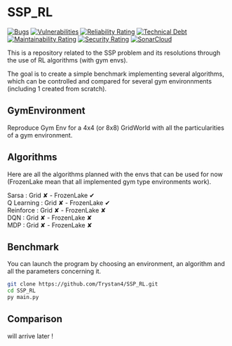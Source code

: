 # SSP_RL

[![Bugs](https://sonarcloud.io/api/project_badges/measure?project=Trystan4_SSP_RL&metric=bugs)](https://sonarcloud.io/summary/new_code?id=Trystan4_SSP_RL)
[![Vulnerabilities](https://sonarcloud.io/api/project_badges/measure?project=Trystan4_SSP_RL&metric=vulnerabilities)](https://sonarcloud.io/summary/new_code?id=Trystan4_SSP_RL)
[![Reliability Rating](https://sonarcloud.io/api/project_badges/measure?project=Trystan4_SSP_RL&metric=reliability_rating)](https://sonarcloud.io/summary/new_code?id=Trystan4_SSP_RL)
[![Technical Debt](https://sonarcloud.io/api/project_badges/measure?project=Trystan4_SSP_RL&metric=sqale_index)](https://sonarcloud.io/summary/new_code?id=Trystan4_SSP_RL)
[![Maintainability Rating](https://sonarcloud.io/api/project_badges/measure?project=Trystan4_SSP_RL&metric=sqale_rating)](https://sonarcloud.io/summary/new_code?id=Trystan4_SSP_RL)
[![Security Rating](https://sonarcloud.io/api/project_badges/measure?project=Trystan4_SSP_RL&metric=security_rating)](https://sonarcloud.io/summary/new_code?id=Trystan4_SSP_RL)
[![SonarCloud](https://sonarcloud.io/images/project_badges/sonarcloud-orange.svg)](https://sonarcloud.io/summary/new_code?id=Trystan4_SSP_RL)


This is a repository related to the SSP problem and its resolutions through the use of RL algorithms (with gym envs).

The goal is to create a simple benchmark implementing several algorithms, which can be controlled and compared for several gym environnments (including 1 created from scratch).

## GymEnvironment

Reproduce Gym Env for a 4x4 (or 8x8) GridWorld with all the particularities of a gym environment.

## Algorithms

Here are all the algorithms planned with the envs that can be used for now (FrozenLake mean that all implemented gym type environments work).

Sarsa : Grid ✘ - FrozenLake ✔  
Q Learning : Grid ✘ - FrozenLake  ✔  
Reinforce : Grid ✘ - FrozenLake ✘  
DQN : Grid ✘ - FrozenLake ✘  
MDP : Grid ✘ - FrozenLake ✘  

## Benchmark

You can launch the program by choosing an environment, an algorithm and all the parameters concerning it.

```Bash
git clone https://github.com/Trystan4/SSP_RL.git
cd SSP_RL
py main.py
```

## Comparison

will arrive later !
